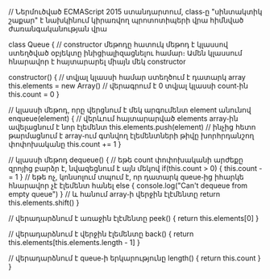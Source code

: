 // Ներմուծված ECMAScript 2015 ստանդարտում, class֊ը "սինտակտիկ շաքար" է  նախկինում կիրառվող պրոտոտիպերի վրա հիմնված ժառանգականության վրա

class Queue {
  // constructor մեթոդը հատուկ մեթոդ է կլասսով ստեղծված օբյեկտը ինիցիալիզացնելու համար։ Ամեն կլասսում հնարավոր է հայտարարել միայն մեկ constructor
  
  constructor() {
    // տվյալ կլասսի համար ստեղծում է դատարկ array
    this.elements = new Array()
    // վերագրում է 0 տվյալ կլասսի count֊ին 
    this.count = 0
  }
  
  // կլասսի մեթոդ, որը վերցնում է մեկ արգումենտ element անունով
  enqueue(element) {
    // վերևում հայտարարված elements array֊ին ավելացնում է նոր էլեմենտ 
    this.elements.push(element)
    // ինչից հետո թարմացնում է array֊ում գտնվող էլեմենտների թիվը խորհրդանշող փոփոխականը
    this.count += 1
  }
  
  // կլասսի մեթոդ
  dequeue() {
    // եթե count փոփոխականի արժեքը զրոյից բարձր է, նվազեցնում է այն մեկով
    if(this.count > 0) {
      this.count -= 1
    } 
    //  եթե ոչ, կոնսոլում տպում է, որ դատարկ queue֊ից իհարկե հնարավոր չէ էլեմենտ հանել
    else {
    	console.log("Can't dequeue from empty queue")
    }
    // և հանում array֊ի վերջին էլէմենտը
    return this.elements.shift()
  }
  
  // վերադարձնում է առաջին էլէմենտը
  peek() { 
    return this.elements[0]
  }
  
  // վերադարձնում է վերջին էլեմենտը
  back() {
    return this.elements[this.elements.length - 1]
  }

  // վերադարձնում է queue֊ի երկարությունը 
  length() {
    return this.count
  }
}